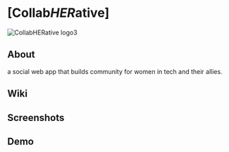 # [Collab*HER*ative]
![CollabHERative logo3](https://user-images.githubusercontent.com/67670488/109873733-c8dc7700-7c33-11eb-9d1c-030db104f7ab.png)


## About
a social web app that builds community for women in tech and their allies.
## Wiki

## Screenshots

## Demo



